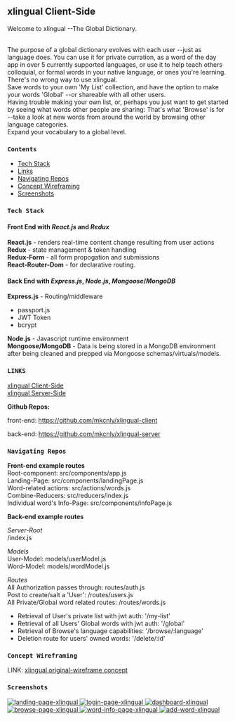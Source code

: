 ## xlingual Client-Side

Welcome to xlingual --The Global Dictionary.<br/><br/>

The purpose of a global dictionary evolves with each user --just as language does. You can use it for private curration, as a word of the day app in over 5 currently supported languages, or use it to help teach others colloquial, or formal words in your native language, or ones you're learning. There's no wrong way to use xlingual.<br/>
Save words to your own 'My List' collection, and have the option to make your words 'Global' --or shareable with all other users.<br/>
Having trouble making your own list, or, perhaps you just want to get started by seeing what words other people are sharing: That's what 'Browse' is for --take a look at new words from around the world by browsing other language categories.<br/>
Expand your vocabulary to a global level.

### **`Contents`**
- [Tech Stack](#tech-stack)
- [Links](#links)
- [Navigating Repos](#navigating-repos)
- [Concept Wireframing](#concept)
- [Screenshots](#screenshots)

### **`Tech Stack`**
#### Front End with *React.js* and *Redux*


**React.js**  - renders real-time content change resulting from user actions<br/>
**Redux** - state management & token handling<br/>
**Redux-Form** - all form propogation and submissions<br/>
**React-Router-Dom** - for declarative routing.  <br/>

 

#### Back End with *Express.js*, *Node.js*, *Mongoose*/*MongoDB*

**Express.js** - Routing/middleware <br/>
 - passport.js<br/>
 - JWT Token<br/>
 - bcrypt<br/>

**Node.js** - Javascript runtime environment<br/>
**Mongoose/MongoDB** - Data is being stored in a MongoDB environment after being cleaned and prepped via Mongoose schemas/virtuals/models.<br/>

### **`LINKS`** 
[xlingual Client-Side](https://xlingual-client.herokuapp.com/)<br/>
[xlingual Server-Side](https://xlingual-server.herokuapp.com/)<br/>

**Github Repos:** <br/>

front-end: https://github.com/mkcnly/xlingual-client<br/>

back-end: https://github.com/mkcnly/xlingual-server<br/>

### **`Navigating Repos`**<br/>
**Front-end example routes** <br/>
Root-component: src/components/app.js<br/>
Landing-Page: src/components/landingPage.js<br/>
Word-related actions: src/actions/words.js<br/>
Combine-Reducers: src/reducers/index.js<br/>
Individual word's Info-Page: src/components/infoPage.js<br/>

**Back-end example routes** <br/>

*Server-Root*<br/>
/index.js<br/>

*Models*<br/>
User-Model: models/userModel.js<br/>
Word-Model: models/wordModel.js<br/>

*Routes*<br/>
All Authorization passes through: routes/auth.js<br/>
Post to create/salt a 'User': /routes/users.js<br/>
All Private/Global word related routes: /routes/words.js<br/>
- Retrieval of User's private list with jwt auth:  '/my-list'<br/>
- Retrieval of all Users' Global words with jwt auth: '/global'<br/>
- Retrieval of Browse's language capabilities: '/browse/:language'<br/>
- Deletion route for users' owned words: '/delete/:id'<br/>


### **`Concept Wireframing`**

LINK: [xlingual original-wireframe concept](https://wireframepro.mockflow.com/view/M87d3e828d9e44c6ebf4afa53f2c290e61541986606422#/page/D1166cade359834db7ce4860c901cc466)

### **`Screenshots`**

<a href="https://ibb.co/nkyS352">
<img src="https://i.ibb.co/QmVG81B/Screen-Shot-2018-12-09-at-10-18-21-PM.png" alt="landing-page-xlingual">
</a>

<a href="https://ibb.co/JnP62Nj">
<img src="https://i.ibb.co/zsw9b1V/Screen-Shot-2018-12-09-at-10-18-55-PM.png" alt="login-page-xlingual">
</a>

<a href="https://ibb.co/5269mkZ">
<img src="https://i.ibb.co/JCKdVqZ/Screen-Shot-2018-12-09-at-10-19-24-PM.png" alt="dashboard-xlingual">
</a>

<a href="https://ibb.co/FxhLx28">
<img src="https://i.ibb.co/4mFnmz4/Screen-Shot-2018-12-09-at-10-20-01-PM.png" alt="browse-page-xlingual">
</a>

<a href="https://ibb.co/ryTsYyf">
<img src="https://i.ibb.co/BsdNbsK/Screen-Shot-2018-12-09-at-10-20-21-PM.png" alt="word-info-page-xlingual">
</a>

<a href="https://ibb.co/jTYFsPy">
<img src="https://i.ibb.co/G0DjN4W/Screen-Shot-2018-12-09-at-10-20-58-PM.png" alt="add-word-xlingual">
</a>